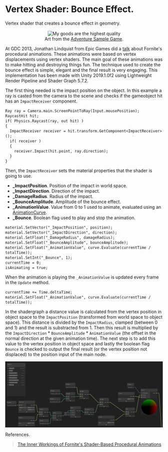 # Vertex Shader: Bounce Effect.

Vertex shader that creates a bounce effect in geometry.

<p align="center">
  <img align="center" src="example.gif" title="My goods are the highest quality"><br>
  Art from the <a href="https://assetstore.unity.com/packages/essentials/tutorial-projects/adventure-sample-game-76216">Adventure Sample Game</a>.
</p>

At GDC 2013, Jonathan Lindquist from Epic Games did a <a href="https://www.youtube.com/watch?v=7Fl3so0Z5Tc">talk</a> about Fornite's procedural animations. These animations were based on vertex displacements using vertex shaders. The main goal of these animations was to make hitting and destroying things fun. The technique used to create the bounce effect is simple, elegant and the final result is very engaging. This implementation has been made with Unity 2019.1.0f2 using Lightweight Render Pipeline and Shader Graph 5.7.2.

The first thing needed is the impact position on the object. In this example a ray is casted from the camera to the scene and checks if the gameobject hit has an `ImpactReceiver` component.

```
Ray ray = Camera.main.ScreenPointToRay(Input.mousePosition);
RaycastHit hit;
if( Physics.Raycast(ray, out hit) )
{
  ImpactReceiver receiver = hit.transform.GetComponent<ImpactReceiver>();
  if( receiver )
  {
    receiver.Impact(hit.point, ray.direction);
  }
}
```

Then, the `ImpactReceiver` sets the material properties that the shader is going to use.
<ul>
  <li><strong>_ImpactPosition</strong>. Position of the impact in world space.</li>
  <li><strong>_ImpactDirection</strong>. Direction of the impact.</li>
  <li><strong>_DamageRadius</strong>. Radius of the impact.</li>
  <li><strong>_BounceAmplitude</strong>. Amplitude of the bounce effect.</li>
  <li><strong>_AnimationValue</strong>. Value from 0 to 1 used to animate, evaluated using an <a href="https://docs.unity3d.com/ScriptReference/AnimationCurve.html">AnimationCurve</a>.</li>
  <li><strong>_Bounce</strong>. Boolean flag used to play and stop the animation.</li>
</ul>

```
material.SetVector("_ImpactPosition", position);
material.SetVector("_ImpactDirection", direction);
material.SetFloat("_DamageRadius", damageRadius);
material.SetFloat("_BounceAmplitude", bounceAmplitude);
material.SetFloat("_AnimationValue", curve.Evaluate(currentTime / totalTime));
material.SetInt("_Bounce", 1);
currentTime = 0;
isAnimating = true;
```

When the animation is playing the `_AnimationValue` is updated every frame in the `Update` method.

```
currentTime += Time.deltaTime;
material.SetFloat("_AnimationValue", curve.Evaluate(currentTime / totalTime));
```

In the shadergraph a distance value is calculated from the vertex position in object space to the `ImpactPosition` (transformed from world space to object space). This distance is divided by the `ImpactRadius`, clamped (between 0 and 1) and the result is substracted from 1. Then this result is multiplied by the `ImpactDirection` * `BounceAmplitude` * `AnimationValue` (the offset in the normal direction at the given animation time). The next step is to add this value to the vertex position in object space and lastly the boolean flag `Bounce` is checked to output the final result (or the vertex position not displaced) to the position input of the main node.

<p align="center">
  <img align="center" src="shadergraph.png"><br>
</p>

References.
> <a href="https://www.gdcvault.com/play/1018192/The-Inner-Workings-of-Fortnite">The Inner Workings of Fornite's Shader-Based Procedural Animations</a>
